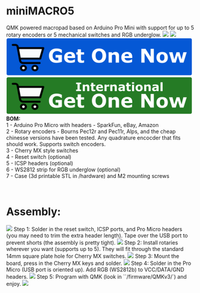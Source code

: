 # miniMACRO5
QMK powered macropad based on Arduino Pro Mini with support for up to 5 rotary encoders or 5 mechanical switches and RGB underglow.
![](photos/miscconfigs.jpg)
![](photos/underglow.jpg)
<br>
<a href="https://www.tindie.com/products/13487/" target="_blank"><img src="https://github.com/LeafCutterLabs/docs/blob/master/getonenow.png" width="500"></a>
<br>
<a href="https://www.etsy.com/listing/772600648/minimacro5-a-custom-programmable" target="_blank"><img src="https://github.com/LeafCutterLabs/docs/blob/master/intgetonenow.png" width="500"></a>
<br><b>BOM:</b>
<br>1 - Arduino Pro Micro with headers - SparkFun, eBay, Amazon
<br>2 - Rotary encoders - Bourns Pec12r and Pec11r, Alps, and the cheap chinesse versions have been tested. Any quadrature encocder that fits should work. Supports switch encoders.
<br>3 - Cherry MX style switches
<br>4 - Reset switch (optional)
<br>5 - ICSP headers (optional)
<br>6 - WS2812 strip for RGB underglow (optional)
<br>7 - Case (3d printable STL in /hardware) and M2 mounting screws

<br><h1>Assembly:</h1>
![](photos/parts.jpg)
Step 1: Solder in the reset switch, ICSP ports, and Pro Micro headers (you may need to trim the extra header length). Tape over the USB port to prevent shorts (the assembly is pretty tight).
![](photos/tape.jpg)
Step 2: Install rotaries wherever you want (supports up to 5). They will fit through the standard 14mm square plate hole for Cherry MX switches.
![](photos/rotaries.jpg)
Step 3: Mount the board, press in the Cherry MX keys and solder.
![](photos/casemount.jpg)
Step 4: Solder in the Pro Micro (USB port is oriented up). Add RGB (WS2812b) to VCC/DATA/GND headers.
![](photos/promicro.jpg)
Step 5: Program with QMK (look in ``/firmware/QMKv3/`) and enjoy.
![](photos/finish2.jpg)
